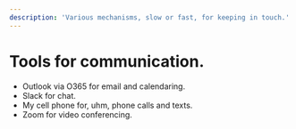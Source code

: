 ```yaml
---
description: 'Various mechanisms, slow or fast, for keeping in touch.'
---
```


# Tools for communication.

* Outlook via O365 for email and calendaring.
* Slack for chat.
* My cell phone for, uhm, phone calls and texts.
* Zoom for video conferencing.



